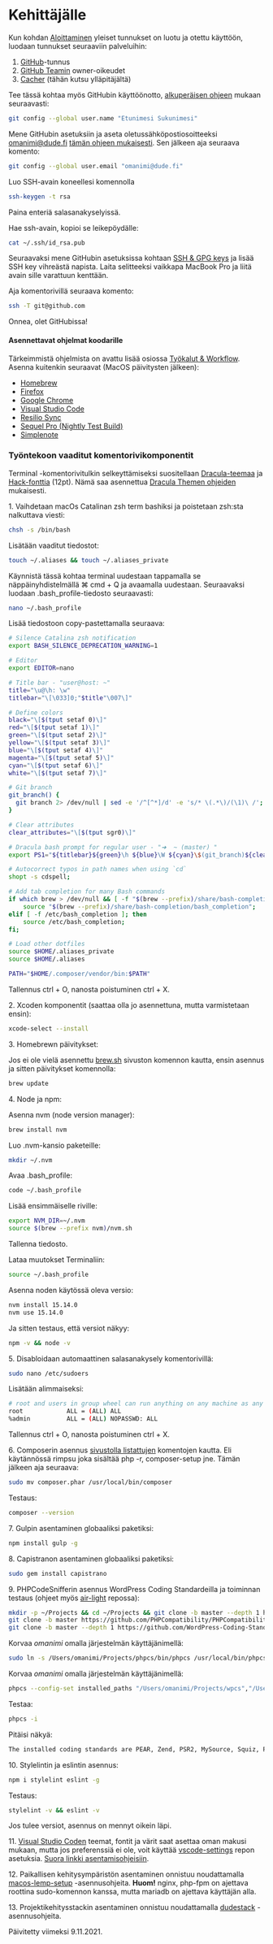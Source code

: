 # Kehittäjälle

Kun kohdan [Aloittaminen](https://handbook.dude.fi/tyoskenteleminen-dudella/aloittaminen) yleiset tunnukset on luotu ja otettu käyttöön, luodaan tunnukset seuraaviin palveluihin:

1. [GitHub](https://github.com)-tunnus
2. [GitHub Teamin](https://github.com/digitoimistodude) owner-oikeudet
3. [Cacher](https://www.cacher.io) (tähän kutsu ylläpitäjältä)

Tee tässä kohtaa myös GitHubin käyttöönotto, [alkuperäisen ohjeen](https://docs.github.com/en/get-started/getting-started-with-git/setting-your-username-in-git) mukaan seuraavasti:

```bash
git config --global user.name "Etunimesi Sukunimesi"
```

Mene GitHubin asetuksiin ja aseta oletussähköpostiosoitteeksi omanimi@dude.fi [tämän ohjeen mukaisesti](https://docs.github.com/en/account-and-profile/setting-up-and-managing-your-github-user-account/managing-email-preferences/setting-your-commit-email-address#about-commit-email-addresses). Sen jälkeen aja seuraava komento:

```bash
git config --global user.email "omanimi@dude.fi"
```

Luo SSH-avain koneellesi komennolla

```bash
ssh-keygen -t rsa
```

Paina enteriä salasanakyselyissä.

Hae ssh-avain, kopioi se leikepöydälle:

```bash
cat ~/.ssh/id_rsa.pub
```

Seuraavaksi mene GitHubin asetuksissa kohtaan [SSH & GPG keys](https://github.com/settings/keys) ja lisää SSH key vihreästä napista. Laita selitteeksi vaikkapa MacBook Pro ja liitä avain sille varattuun kenttään.

Aja komentorivillä seuraava komento:

```bash
ssh -T git@github.com
```

Onnea, olet GitHubissa!

#### Asennettavat ohjelmat koodarille

Tärkeimmistä ohjelmista on avattu lisää osiossa [Työkalut & Workflow](https://handbook.dude.fi/tyoskenteleminen-dudella/tyokalut-workflow). Asenna kuitenkin seuraavat (MacOS päivitysten jälkeen):

* [Homebrew](https://brew.sh/index\_fi)
* [Firefox](https://www.firefox.com)
* [Google Chrome](https://www.google.com/chrome/)
* [Visual Studio Code](https://code.visualstudio.com)
* [Resilio Sync](https://www.resilio.com/individuals/)
* [Sequel Pro (Nightly Test Build)](https://sequelpro.com/test-builds)
* [Simplenote](https://simplenote.com)

### Työntekoon vaaditut komentorivikomponentit

Terminal -komentorivitulkin selkeyttämiseksi suositellaan [Dracula-teemaa](https://draculatheme.com/terminal/) ja [Hack-fonttia](https://sourcefoundry.org/hack/) (12pt). Nämä saa asennettua [Dracula Themen ohjeiden](https://draculatheme.com/terminal/) mukaisesti.

1\. Vaihdetaan macOs Catalinan zsh term bashiksi ja poistetaan zsh:sta nalkuttava viesti:

```bash
chsh -s /bin/bash
```

Lisätään vaaditut tiedostot:

```bash
touch ~/.aliases && touch ~/.aliases_private
```

Käynnistä tässä kohtaa terminal uudestaan tappamalla se näppäinyhdistelmällä ⌘ cmd + Q ja avaamalla uudestaan. Seuraavaksi luodaan .bash\_profile-tiedosto seuraavasti:

```bash
nano ~/.bash_profile
```

Lisää tiedostoon copy-pastettamalla seuraava:

```bash
# Silence Catalina zsh notification
export BASH_SILENCE_DEPRECATION_WARNING=1

# Editor
export EDITOR=nano

# Title bar - "user@host: ~"
title="\u@\h: \w"
titlebar="\[\033]0;"$title"\007\]"

# Define colors
black="\[$(tput setaf 0)\]"
red="\[$(tput setaf 1)\]"
green="\[$(tput setaf 2)\]"
yellow="\[$(tput setaf 3)\]"
blue="\[$(tput setaf 4)\]"
magenta="\[$(tput setaf 5)\]"
cyan="\[$(tput setaf 6)\]"
white="\[$(tput setaf 7)\]"

# Git branch
git_branch() {
  git branch 2> /dev/null | sed -e '/^[^*]/d' -e 's/* \(.*\)/(\1)\ /';
}

# Clear attributes
clear_attributes="\[$(tput sgr0)\]"

# Dracula bash prompt for regular user - "➜  ~ (master) "
export PS1="${titlebar}${green}\h ${blue}\W ${cyan}\$(git_branch)${clear_attributes}"

# Autocorrect typos in path names when using `cd`
shopt -s cdspell;

# Add tab completion for many Bash commands
if which brew > /dev/null && [ -f "$(brew --prefix)/share/bash-completion/bash_completion" ]; then
    source "$(brew --prefix)/share/bash-completion/bash_completion";
elif [ -f /etc/bash_completion ]; then
    source /etc/bash_completion;
fi;

# Load other dotfiles
source $HOME/.aliases_private
source $HOME/.aliases

PATH="$HOME/.composer/vendor/bin:$PATH"
```

Tallennus ctrl + O, nanosta poistuminen ctrl + X.

2\. Xcoden komponentit (saattaa olla jo asennettuna, mutta varmistetaan ensin):

```bash
xcode-select --install
```

3\. Homebrewn päivitykset:

Jos ei ole vielä asennettu [brew.sh](https://brew.sh/index\_fi) sivuston komennon kautta, ensin asennus ja sitten päivitykset komennolla:

```bash
brew update
```

4\. Node ja npm:

Asenna nvm (node version manager):

```bash
brew install nvm
```

Luo .nvm-kansio paketeille:

```bash
mkdir ~/.nvm 
```

Avaa .bash\_profile:

```bash
code ~/.bash_profile
```

Lisää ensimmäiselle riville:

```bash
export NVM_DIR=~/.nvm
source $(brew --prefix nvm)/nvm.sh
```

Tallenna tiedosto.

Lataa muutokset Terminaliin:

```bash
source ~/.bash_profile
```

Asenna noden käytössä oleva versio:

```bash
nvm install 15.14.0
nvm use 15.14.0
```

Ja sitten testaus, että versiot näkyy:

```bash
npm -v && node -v
```

5\. Disabloidaan automaattinen salasanakysely komentorivillä:

```bash
sudo nano /etc/sudoers
```

Lisätään alimmaiseksi:

```bash
# root and users in group wheel can run anything on any machine as any user
root            ALL = (ALL) ALL
%admin          ALL = (ALL) NOPASSWD: ALL
```

Tallennus ctrl + O, nanosta poistuminen ctrl + X.

6\. Composerin asennus [sivustolla listattujen](https://getcomposer.org/download/) komentojen kautta. Eli käytännössä rimpsu joka sisältää php -r, composer-setup jne. Tämän jälkeen aja seuraava:

```bash
sudo mv composer.phar /usr/local/bin/composer
```

Testaus:

```bash
composer --version
```

7\. Gulpin asentaminen globaaliksi paketiksi:

```bash
npm install gulp -g
```

8\. Capistranon asentaminen globaaliksi paketiksi:

```bash
sudo gem install capistrano
```

9\. PHPCodeSnifferin asennus WordPress Coding Standardeilla ja toiminnan testaus (ohjeet myös [air-light](https://github.com/digitoimistodude/air-light#how-to-install-for-gulp) repossa):

```bash
mkdir -p ~/Projects && cd ~/Projects && git clone -b master --depth 1 https://github.com/squizlabs/PHP_CodeSniffer.git phpcs
git clone -b master https://github.com/PHPCompatibility/PHPCompatibility
git clone -b master --depth 1 https://github.com/WordPress-Coding-Standards/WordPress-Coding-Standards.git wpcs
```

Korvaa _omanimi_ omalla järjestelmän käyttäjänimellä:

```bash
sudo ln -s /Users/omanimi/Projects/phpcs/bin/phpcs /usr/local/bin/phpcs && sudo chmod +x /usr/local/bin/phpcs
```

Korvaa _omanimi_ omalla järjestelmän käyttäjänimellä:

```bash
phpcs --config-set installed_paths "/Users/omanimi/Projects/wpcs","/Users/omanimi/Projects/PHPCompatibility"
```

Testaa:

```bash
phpcs -i
```

Pitäisi näkyä:

```bash
The installed coding standards are PEAR, Zend, PSR2, MySource, Squiz, PSR1, PSR12, PHPCompatibility, WordPress, WordPress-Extra, WordPress-Docs and WordPress-Core
```

10\. Stylelintin ja eslintin asennus:

```bash
npm i stylelint eslint -g
```

Testaus:

```bash
stylelint -v && eslint -v
```

Jos tulee versiot, asennus on mennyt oikein läpi.

11\. [Visual Studio Coden](https://code.visualstudio.com) teemat, fontit ja värit saat asettaa oman makusi mukaan, mutta jos preferenssiä ei ole, voit käyttää [vscode-settings](https://github.com/ronilaukkarinen/vscode-settings) repon asetuksia. [Suora linkki asentamisohjeisiin](https://github.com/ronilaukkarinen/vscode-settings#usage).

12\. Paikallisen kehitysympäristön asentaminen onnistuu noudattamalla [macos-lemp-setup](https://github.com/digitoimistodude/macos-lemp-setup#installation-steps) -asennusohjeita. **Huom!** nginx, php-fpm on ajettava roottina sudo-komennon kanssa, mutta mariadb on ajettava käyttäjän alla.

13\. Projektikehitysstackin asentaminen onnistuu noudattamalla [dudestack](https://github.com/digitoimistodude/dudestack#installation) -asennusohjeita.

Päivitetty viimeksi 9.11.2021.
